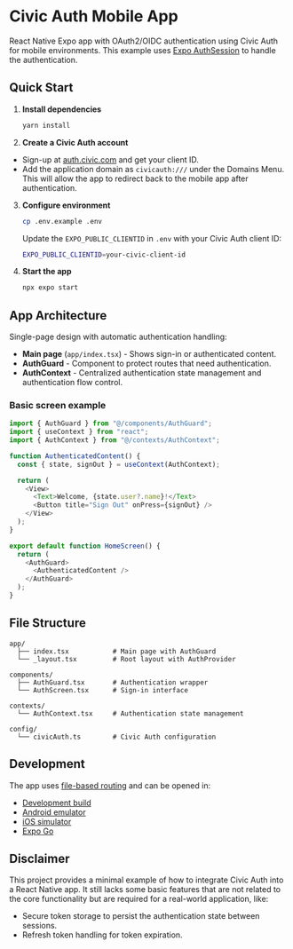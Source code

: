 # Civic Auth Mobile App

React Native Expo app with OAuth2/OIDC authentication using Civic Auth for mobile environments. This example uses [Expo AuthSession](https://docs.expo.dev/versions/latest/sdk/auth-session/) to handle the authentication.

## Quick Start

1. **Install dependencies**

   ```bash
   yarn install
   ```

2. **Create a Civic Auth account**

- Sign-up at [auth.civic.com](https://auth.civic.com) and get your client ID.
- Add the application domain as `civicauth:///` under the Domains Menu. This will allow the app to redirect back to the mobile app after authentication.

3. **Configure environment**

   ```bash
   cp .env.example .env
   ```

   Update the `EXPO_PUBLIC_CLIENTID` in `.env` with your Civic Auth client ID:

   ```bash
   EXPO_PUBLIC_CLIENTID=your-civic-client-id
   ```

4. **Start the app**
   ```bash
   npx expo start
   ```

## App Architecture

Single-page design with automatic authentication handling:

- **Main page** (`app/index.tsx`) - Shows sign-in or authenticated content.
- **AuthGuard** - Component to protect routes that need authentication.
- **AuthContext** - Centralized authentication state management and authentication flow control.

### Basic screen example

```typescript
import { AuthGuard } from "@/components/AuthGuard";
import { useContext } from "react";
import { AuthContext } from "@/contexts/AuthContext";

function AuthenticatedContent() {
  const { state, signOut } = useContext(AuthContext);

  return (
    <View>
      <Text>Welcome, {state.user?.name}!</Text>
      <Button title="Sign Out" onPress={signOut} />
    </View>
  );
}

export default function HomeScreen() {
  return (
    <AuthGuard>
      <AuthenticatedContent />
    </AuthGuard>
  );
}
```

## File Structure

```
app/
  ├── index.tsx           # Main page with AuthGuard
  └── _layout.tsx         # Root layout with AuthProvider

components/
  ├── AuthGuard.tsx       # Authentication wrapper
  └── AuthScreen.tsx      # Sign-in interface

contexts/
  └── AuthContext.tsx     # Authentication state management

config/
  └── civicAuth.ts        # Civic Auth configuration
```

## Development

The app uses [file-based routing](https://docs.expo.dev/router/introduction) and can be opened in:

- [Development build](https://docs.expo.dev/develop/development-builds/introduction/)
- [Android emulator](https://docs.expo.dev/workflow/android-studio-emulator/)
- [iOS simulator](https://docs.expo.dev/workflow/ios-simulator/)
- [Expo Go](https://expo.dev/go)

## Disclaimer

This project provides a minimal example of how to integrate Civic Auth into a React Native app. It still lacks some basic features that are not related to the core functionality but are required for a real-world application, like:

- Secure token storage to persist the authentication state between sessions.
- Refresh token handling for token expiration.

